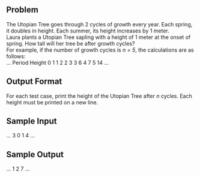 ## Problem
The Utopian Tree goes through 2 cycles of growth every year. Each spring, it doubles in height. Each summer, its height increases by 1 meter.  
Laura plants a Utopian Tree sapling with a height of 1 meter at the onset of spring. How tall will her tree be after  growth cycles?  
For example, if the number of growth cycles is *n = 5*, the calculations are as follows:  
...
Period  Height
0          1
1          2
2          3
3          6
4          7
5          14
...
## Output Format
For each test case, print the height of the Utopian Tree after *n* cycles. Each height must be printed on a new line.

## Sample Input
...
3
0
1
4
...

## Sample Output
...
1
2
7
...
